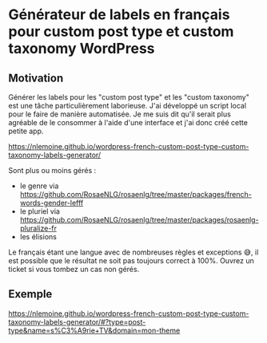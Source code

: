 # Générateur de labels en français pour custom post type et custom taxonomy WordPress

## Motivation

Générer les labels pour les "custom post type" et les "custom taxonomy" est une tâche particulièrement laborieuse. J'ai développé un script local pour le faire de manière automatisée. Je me suis dit qu'il serait plus agréable de le consommer à l'aide d'une interface et j'ai donc créé cette petite app.

https://nlemoine.github.io/wordpress-french-custom-post-type-custom-taxonomy-labels-generator/

Sont plus ou moins gérés :

- le genre via https://github.com/RosaeNLG/rosaenlg/tree/master/packages/french-words-gender-lefff
- le pluriel via https://github.com/RosaeNLG/rosaenlg/tree/master/packages/rosaenlg-pluralize-fr
- les élisions

Le français étant une langue avec de nombreuses règles et exceptions 😅, il est possible que le résultat ne soit pas toujours correct à 100%. Ouvrez un ticket si vous tombez un cas non gérés.

## Exemple

https://nlemoine.github.io/wordpress-french-custom-post-type-custom-taxonomy-labels-generator/#?type=post-type&name=s%C3%A9rie+TV&domain=mon-theme
